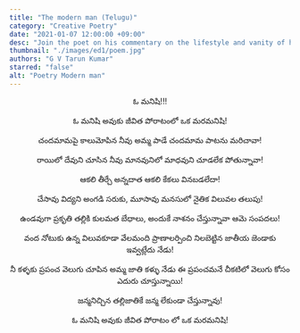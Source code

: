 ```yaml
---
title: "The modern man (Telugu)"
category: "Creative Poetry"
date: "2021-01-07 12:00:00 +09:00"
desc: "Join the poet on his commentary on the lifestyle and vanity of humans, and where it went wrong"
thumbnail: "./images/ed1/poem.jpg"
authors: "G V Tarun Kumar"
starred: "false"
alt: "Poetry Modern man"
---
```


<p style="text-align: center;align:center;">ఓ మనిషి!!!</p>
<p style="text-align: center;align:center;">ఓ మనిషి అవుకు జీవిత పోరాటంలో ఒక మరమనిషి!</p>
<p style="text-align: center;align:center;">చందమామపై కాలుమోపిన నీవు అమ్మ పాడే చందమామ పాటను మరిచావా!</p>
<p style="text-align: center;align:center;">రాయిలో దేవుని చూసిన నీవు మానవునిలో మాధవుని చూడలేక పోతున్నావా!</p>
<p style="text-align: center;align:center;">ఆకలి తీర్చే అన్నదాత ఆకలి కేకలు వినబడలేదా!</p>
<p style="text-align: center;align:center;">చేసావు విద్యని అంగడి సరుకు, మూసావు మనసులో నైతిక విలువల తలుపు!</p>
<p style="text-align: center;align:center;">ఉండవుగా ప్రకృతి తల్లికి కులమత బేధాలు, అందుకే నాశనం చేస్తున్నావా ఆమె సంపదలు!</p>
<p style="text-align: center;align:center;">వంద నోటుకు ఉన్న విలువకూడా వేలమంది ప్రాణాలర్పించి నిలబెట్టిన జాతీయ జెండాకు ఇవ్వట్లేదు నేడు!</p>
<p style="text-align: center;align:center;">నీ కళ్ళకు ప్రపంచ వెలుగు చూపిన అమ్మ జాతి కళ్ళు నేడు ఈ ప్రపంచమనే చీకటిలో వెలుగు కోసం ఎదురు చూస్తున్నాయి!</p>
<p style="text-align: center;align:center;">జన్మనిచ్చిన తల్లిజాతికే జన్మ లేకుండా చేస్తున్నావు!</p>
<p style="text-align: center;align:center;">ఓ మనిషి అవుకు జీవిత పోరాటం లో ఒక మరమనిషి!</p>



